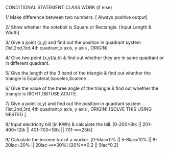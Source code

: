 CONDITIONAL STATEMENT CLASS WORK (if else)

1/ Make difference between two numbers. [ Always positive output]

2/ Show whether the notebok is Square or Rectangle. [Input Length & Width]

3/ Give a point (x,y) and find out the position in quadrant system [1st,2nd,3rd,4th quadrant,x axis, y axis , ORIGIN]

4/ Give two point (x,y)(a,b) & find out whether they are in same quadrant or in different quadrant.

5/ Give the length of the 3 hand of the triangle & find out whether the triangle is Equilateral,Isoceles,Scalene .

6/ Give the value of the three angle of the triangle & find out whether the triangle is RIGHT,OBTUSE,ACUTE.

7/ Give a point (x,y) and find out the position in quadrant system [1st,2nd,3rd,4th quadrant,x axis, y axis , ORIGIN] [SOLVE THIS USING NESTED ]

8/ Input electricity bill (in KWh) & calculate the bill. [0-200=8tk || 201-400=12tk || 401-700=18tk || 701-∞=25tk]

9/ Calculate the income tax of a worker. [0-5lac=0% || 5-8lac=10% || 8-20lac=20% || 20lac-∞=30%] [20%==0.2 || 9lac*0.2]
